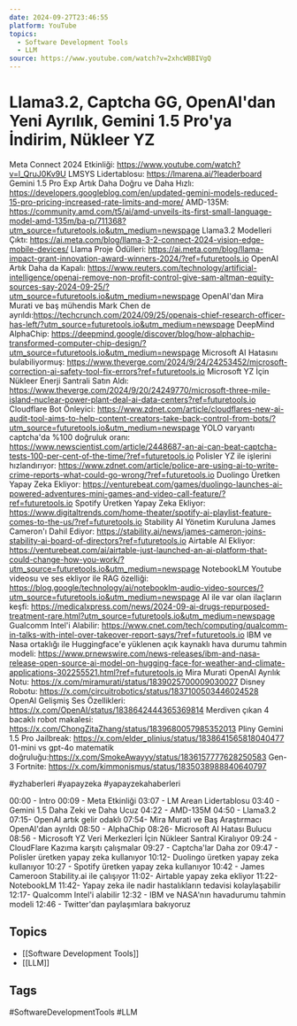 ```yaml
---
date: 2024-09-27T23:46:55
platform: YouTube
topics:
  - Software Development Tools
  - LLM
source: https://www.youtube.com/watch?v=2xhcWBBIVgQ
---
```

# Llama3.2, Captcha GG, OpenAI'dan Yeni Ayrılık, Gemini 1.5 Pro'ya İndirim, Nükleer YZ

Meta Connect 2024 Etkinliği: https://www.youtube.com/watch?v=l_QruJ0Kv9U
LMSYS Lidertablosu: https://lmarena.ai/?leaderboard
Gemini 1.5 Pro Exp Artık Daha Doğru ve Daha Hızlı: https://developers.googleblog.com/en/updated-gemini-models-reduced-15-pro-pricing-increased-rate-limits-and-more/
AMD-135M: https://community.amd.com/t5/ai/amd-unveils-its-first-small-language-model-amd-135m/ba-p/711368?utm_source=futuretools.io&utm_medium=newspage
Llama3.2 Modelleri Çıktı: https://ai.meta.com/blog/llama-3-2-connect-2024-vision-edge-mobile-devices/
Llama Proje Ödülleri: https://ai.meta.com/blog/llama-impact-grant-innovation-award-winners-2024/?ref=futuretools.io
OpenAI Artık Daha da Kapalı: https://www.reuters.com/technology/artificial-intelligence/openai-remove-non-profit-control-give-sam-altman-equity-sources-say-2024-09-25/?utm_source=futuretools.io&utm_medium=newspage
OpenAI'dan Mira Murati ve baş mühendis Mark Chen de ayrıldı:https://techcrunch.com/2024/09/25/openais-chief-research-officer-has-left/?utm_source=futuretools.io&utm_medium=newspage
DeepMind AlphaChip: https://deepmind.google/discover/blog/how-alphachip-transformed-computer-chip-design/?utm_source=futuretools.io&utm_medium=newspage
Microsoft AI Hatasını bulabiliyormuş: https://www.theverge.com/2024/9/24/24253452/microsoft-correction-ai-safety-tool-fix-errors?ref=futuretools.io
Microsoft YZ İçin Nükleer Enerji Santrali Satın Aldı: https://www.theverge.com/2024/9/20/24249770/microsoft-three-mile-island-nuclear-power-plant-deal-ai-data-centers?ref=futuretools.io
Cloudflare Bot Önleyici: https://www.zdnet.com/article/cloudflares-new-ai-audit-tool-aims-to-help-content-creators-take-back-control-from-bots/?utm_source=futuretools.io&utm_medium=newspage
YOLO varyantı captcha'da %100 doğruluk oranı: https://www.newscientist.com/article/2448687-an-ai-can-beat-captcha-tests-100-per-cent-of-the-time/?ref=futuretools.io
Polisler YZ ile işlerini hızlandırıyor: https://www.zdnet.com/article/police-are-using-ai-to-write-crime-reports-what-could-go-wrong/?ref=futuretools.io
Duolingo Üretken Yapay Zeka Ekliyor: https://venturebeat.com/games/duolingo-launches-ai-powered-adventures-mini-games-and-video-call-feature/?ref=futuretools.io
Spotify Üretken Yapay Zeka Ekliyor: https://www.digitaltrends.com/home-theater/spotify-ai-playlist-feature-comes-to-the-us/?ref=futuretools.io
Stability AI Yönetim Kuruluna James Cameron'ı Dahil Ediyor: https://stability.ai/news/james-cameron-joins-stability-ai-board-of-directors?ref=futuretools.io
Airtable AI Ekliyor: https://venturebeat.com/ai/airtable-just-launched-an-ai-platform-that-could-change-how-you-work/?utm_source=futuretools.io&utm_medium=newspage
NotebookLM Youtube videosu ve ses ekliyor ile RAG özelliği: https://blog.google/technology/ai/notebooklm-audio-video-sources/?utm_source=futuretools.io&utm_medium=newspage
AI ile var olan ilaçların keşfi: https://medicalxpress.com/news/2024-09-ai-drugs-repurposed-treatment-rare.html?utm_source=futuretools.io&utm_medium=newspage
Gualcomm Intel'i Alabilir: https://www.cnet.com/tech/computing/qualcomm-in-talks-with-intel-over-takeover-report-says/?ref=futuretools.io
IBM ve Nasa ortaklığı ile Huggingface'e yüklenen açık kaynaklı hava durumu tahmin modeli: https://www.prnewswire.com/news-releases/ibm-and-nasa-release-open-source-ai-model-on-hugging-face-for-weather-and-climate-applications-302255521.html?ref=futuretools.io
Mira Murati OpenAI Ayrılık Notu: https://x.com/miramurati/status/1839025700009030027
Disney Robotu: https://x.com/circuitrobotics/status/1837100503446024528
OpenAI Gelişmiş Ses Özellikleri: https://x.com/OpenAI/status/1838642444365369814
Merdiven çıkan 4 bacaklı robot makalesi: https://x.com/ChongZitaZhang/status/1839680057985352013
Pliny Gemini 1.5 Pro Jailbreak: https://x.com/elder_plinius/status/1838641565818040477
01-mini vs gpt-4o matematik doğruluğu:https://x.com/SmokeAwayyy/status/1836157777628250583
Gen-3 Fortnite: https://x.com/kimmonismus/status/1835038988840640797


#yzhaberleri #yapayzeka #yapayzekahaberleri 

00:00 - Intro
00:09 - Meta Etkinliği
03:07 - LM Arean Lidertablosu
03:40 - Gemini 1.5 Daha Zeki ve Daha Ucuz
04:22 - AMD-135M
04:50 - Llama3.2
07:15- OpenAI artık gelir odaklı
07:54- Mira Murati ve Baş Araştırmacı OpenAI'dan ayrıldı
08:50 - AlphaChip
08:26- Microsoft AI Hatası Bulucu
08:56 - Microsoft YZ Veri Merkezleri İçin Nükleer Santral Kiralıyor
09:24 - CloudFlare Kazıma karşıtı çalışmalar
09:27 - Captcha'lar Daha zor
09:47 - Polisler üretken yapay zeka kullanıyor
10:12- Duolingo üretken yapay zeka kullanıyor
10:27 - Spotify üretken yapay zeka kullanıyor
10:42 - James Cameroon Stability.ai ile çalışıyor
11:02- Airtable yapay zeka ekliyor
11:22- NotebookLM
11:42- Yapay zeka ile nadir hastalıkların tedavisi kolaylaşabilir
12:17- Qualcomm Intel'i alabilir
12:32 - IBM ve NASA'nın havadurumu tahmin modeli
12:46 - Twitter'dan paylaşımlara bakıyoruz

## Topics
- [[Software Development Tools]]
- [[LLM]]

## Tags
#SoftwareDevelopmentTools #LLM